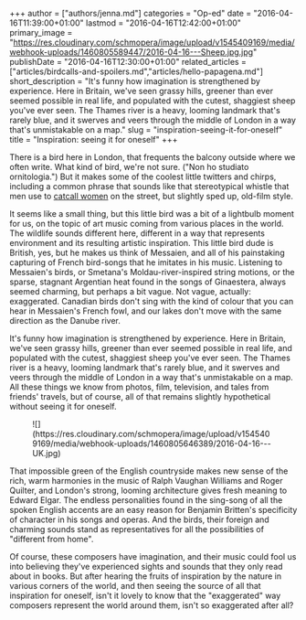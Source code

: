 +++
author = ["authors/jenna.md"]
categories = "Op-ed"
date = "2016-04-16T11:39:00+01:00"
lastmod = "2016-04-16T12:42:00+01:00"
primary_image = "https://res.cloudinary.com/schmopera/image/upload/v1545409169/media/webhook-uploads/1460805589447/2016-04-16---Sheep.jpg.jpg"
publishDate = "2016-04-16T12:30:00+01:00"
related_articles = ["articles/birdcalls-and-spoilers.md","articles/hello-papagena.md"]
short_description = "It&#039;s funny how imagination is strengthened by experience. Here in Britain, we&#039;ve seen grassy hills, greener than ever seemed possible in real life, and populated with the cutest, shaggiest sheep you&#039;ve ever seen. The Thames river is a heavy, looming landmark that&#039;s rarely blue, and it swerves and veers through the middle of London in a way that&#039;s unmistakable on a map."
slug = "inspiration-seeing-it-for-oneself"
title = "Inspiration: seeing it for oneself"
+++

There is a bird here in London, that frequents the balcony outside where we often write. What kind of bird, we're not sure. ("Non ho studiato ornitologia.") But it makes some of the coolest little twitters and chirps, including a common phrase that sounds like that stereotypical whistle that men use to [catcall women](https://www.youtube.com/watch?v=Ydx7BsjOAoY) on the street, but slightly sped up, old-film style.

It seems like a small thing, but this little bird was a bit of a lightbulb moment for us, on the topic of art music coming from various places in the world. The wildlife sounds different here, different in a way that represents environment and its resulting artistic inspiration. This little bird dude is British, yes, but he makes us think of Messaien, and all of his painstaking capturing of French bird-songs that he imitates in his music. Listening to Messaien's birds, or Smetana's Moldau-river-inspired string motions, or the sparse, stagnant Argentian heat found in the songs of Ginaestera, always seemed charming, but perhaps a bit vague. Not vague, actually: exaggerated. Canadian birds don't sing with the kind of colour that you can hear in Messaien's French fowl, and our lakes don't move with the same direction as the Danube river.

It's funny how imagination is strengthened by experience. Here in Britain, we've seen grassy hills, greener than ever seemed possible in real life, and populated with the cutest, shaggiest sheep you've ever seen. The Thames river is a heavy, looming landmark that's rarely blue, and it swerves and veers through the middle of London in a way that's unmistakable on a map. All these things we know from photos, film, television, and tales from friends' travels, but of course, all of that remains slightly hypothetical without seeing it for oneself.

<figure data-type="image">
![](https://res.cloudinary.com/schmopera/image/upload/v1545409169/media/webhook-uploads/1460805646389/2016-04-16---UK.jpg)
</figure>

That impossible green of the English countryside makes new sense of the rich, warm harmonies in the music of Ralph Vaughan Williams and Roger Quilter, and London's strong, looming architecture gives fresh meaning to Edward Elgar. The endless personalities found in the sing-song of all the spoken English accents are an easy reason for Benjamin Britten's specificity of character in his songs and operas. And the birds, their foreign and charming sounds stand as representatives for all the possibilities of "different from home". 

Of course, these composers have imagination, and their music could fool us into believing they've experienced sights and sounds that they only read about in books. But after hearing the fruits of inspiration by the nature in various corners of the world, and then seeing the source of all that inspiration for oneself, isn't it lovely to know that the "exaggerated" way composers represent the world around them, isn't so exaggerated after all?
